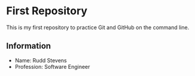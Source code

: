# First Repository

This is my first repository to practice Git and GitHub on the command line.

## Information
- Name: Rudd Stevens
- Profession: Software Engineer
